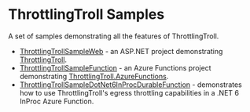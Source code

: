 # ThrottlingTroll Samples

A set of samples demonstrating all the features of ThrottlingTroll.

* [ThrottlingTrollSampleWeb](https://github.com/scale-tone/ThrottlingTroll/tree/main/samples/ThrottlingTrollSampleWeb) - an ASP.NET project demonstrating [ThrottlingTroll](https://www.nuget.org/packages/ThrottlingTroll).
* [ThrottlingTrollSampleFunction](https://github.com/scale-tone/ThrottlingTroll/tree/main/samples/ThrottlingTrollSampleFunction) - an Azure Functions project demonstrating [ThrottlingTroll.AzureFunctions](https://www.nuget.org/packages/ThrottlingTroll.AzureFunctions).
* [ThrottlingTrollSampleDotNet6InProcDurableFunction](https://github.com/scale-tone/ThrottlingTroll/tree/main/samples/ThrottlingTrollSampleDotNet6InProcDurableFunction) - demonstrates how to use ThrottlingTroll's egress throttling capabilities in a .NET 6 InProc Azure Function.
